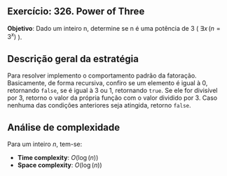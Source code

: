 ## Exercício: 326. Power of Three
**Objetivo**: Dado um inteiro n, determine se n é uma potência de 3 ( $\exists x \, (n = 3^x)$ ).

## Descrição geral da estratégia
Para resolver implemento o comportamento padrão da fatoração. Basicamente, de forma recursiva, confiro se um elemento é igual à 0, retornando `false`, se é igual à 3 ou 1, retornando `true`. Se ele for divisível por 3, retorno o valor da própria função com o valor dividido por 3. Caso nenhuma das condições anteriores seja atingida, retorno `false`.

## Análise de complexidade
Para um inteiro $n$, tem-se:
- **Time complexity**: $O(\log(n))$ 
- **Space complexity**: $O(\log(n))$

